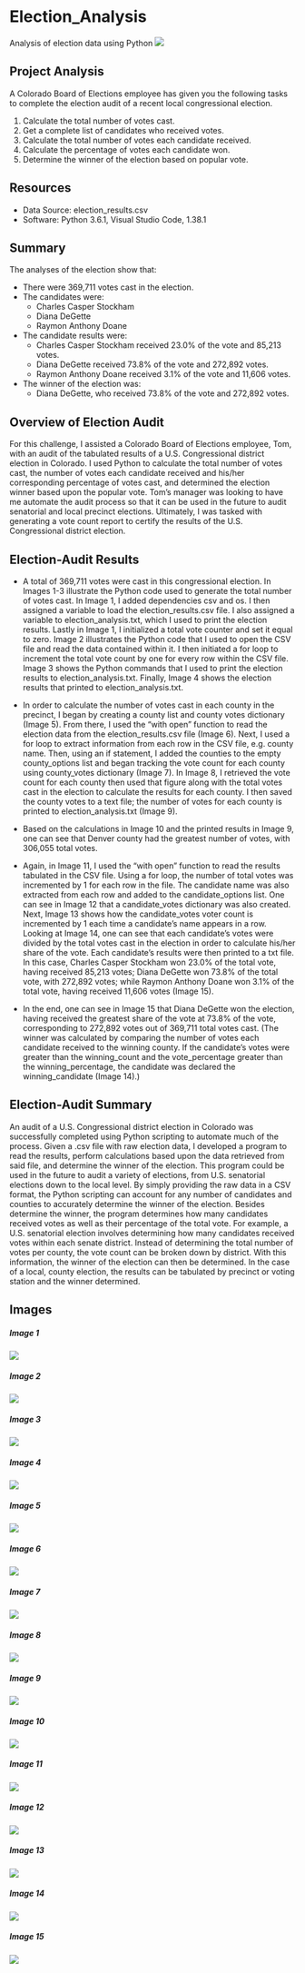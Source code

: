 # Election_Analysis
Analysis of election data using Python
![](Resources/Images/Image16PythonLogo.png)

## Project Analysis
A Colorado Board of Elections employee has given you the following tasks to complete the election audit of a recent local congressional election.

1. Calculate the total number of votes cast.
2. Get a complete list of candidates who received votes.
3. Calculate the total number of votes each candidate received.
4. Calculate the percentage of votes each candidate won.
5. Determine the winner of the election based on popular vote.

## Resources
- Data Source: election_results.csv
- Software: Python 3.6.1, Visual Studio Code, 1.38.1

## Summary
The analyses of the election show that:
- There were 369,711 votes cast in the election.
- The candidates were:
    - Charles Casper Stockham
    - Diana DeGette
    - Raymon Anthony Doane
- The candidate results were:
    - Charles Casper Stockham received 23.0% of the vote and 85,213 votes.
    - Diana DeGette received 73.8% of the vote and 272,892 votes.
    - Raymon Anthony Doane received 3.1% of the vote and 11,606 votes.
- The winner of the election was:
    - Diana DeGette, who received 73.8% of the vote and 272,892 votes.

## Overview of Election Audit

For this challenge, I assisted a Colorado Board of Elections employee, Tom, with an audit of the tabulated results of a U.S. Congressional district election in Colorado. I used Python to calculate the total number of votes cast, the number of votes each candidate received and his/her corresponding percentage of votes cast, and determined the election winner based upon the popular vote. Tom’s manager was looking to have me automate the audit process so that it can be used in the future to audit senatorial and local precinct elections. Ultimately, I was tasked with generating a vote count report to certify the results of the U.S. Congressional district election.

## Election-Audit Results

* A total of 369,711 votes were cast in this congressional election. In Images 1-3 illustrate the Python code used to generate the total number of votes cast. In Image 1, I added dependencies csv and os. I then assigned a variable to load the election_results.csv file. I also assigned a variable to election_analysis.txt, which I used to print the election results. Lastly in Image 1, I initialized a total vote counter and set it equal to zero. Image 2 illustrates the Python code that I used to open the CSV file and read the data contained within it. I then initiated a for loop to increment the total vote count by one for every row within the CSV file. Image 3 shows the Python commands that I used to print the election results to election_analysis.txt. Finally, Image 4 shows the election results that printed to election_analysis.txt.

* In order to calculate the number of votes cast in each county in the precinct, I began by creating a county list and county votes dictionary (Image 5). From there, I used the “with open” function to read the election data from the election_results.csv file (Image 6). Next, I used a for loop to extract information from each row in the CSV file, e.g. county name. Then, using an if statement, I added the counties to the empty county_options list and began tracking the vote count for each county using county_votes dictionary (Image 7). In Image 8, I retrieved the vote count for each county then used that figure along with the total votes cast in the election to calculate the results for each county. I then saved the county votes to a text file; the number of votes for each county is printed to election_analysis.txt (Image 9). 

* Based on the calculations in Image 10 and the printed results in Image 9, one can see that Denver county had the greatest number of votes, with 306,055 total votes.

* Again, in Image 11, I used the “with open” function to read the results tabulated in the CSV file. Using a for loop, the number of total votes was incremented by 1 for each row in the file. The candidate name was also extracted from each row and added to the candidate_options list. One can see in Image 12 that a candidate_votes dictionary was also created. Next, Image 13 shows how the candidate_votes voter count is incremented by 1 each time a candidate’s name appears in a row. Looking at Image 14, one can see that each candidate’s votes were divided by the total votes cast in the election in order to calculate his/her share of the vote. Each candidate’s results were then printed to a txt file. In this case, Charles Casper Stockham won 23.0% of the total vote, having received 85,213 votes; Diana DeGette won 73.8% of the total vote, with 272,892 votes; while Raymon Anthony Doane won 3.1% of the total vote, having received 11,606 votes (Image 15).

* In the end, one can see in Image 15 that Diana DeGette won the election, having received the greatest share of the vote at 73.8% of the vote, corresponding to 272,892 votes out of 369,711 total votes cast. (The winner was calculated by comparing the number of votes each candidate received to the winning county. If the candidate’s votes were greater than the winning_count and the vote_percentage greater than the winning_percentage, the candidate was declared the winning_candidate (Image 14).)

## Election-Audit Summary

An audit of a U.S. Congressional district election in Colorado was successfully completed using Python scripting to automate much of the process. Given a .csv file with raw election data, I developed a program to read the results, perform calculations based upon the data retrieved from said file, and determine the winner of the election. This program could be used in the future to audit a variety of elections, from U.S. senatorial elections down to the local level. By simply providing the raw data in a CSV format, the Python scripting can account for any number of candidates and counties to accurately determine the winner of the election. Besides determine the winner, the program determines how many candidates received votes as well as their percentage of the total vote. For example, a U.S. senatorial election involves determining how many candidates received votes within each senate district. Instead of determining the total number of votes per county, the vote count can be broken down by district. With this information, the winner of the election can then be determined. In the case of a local, county election, the results can be tabulated by precinct or voting station and the winner determined.

## Images
##### Image 1
![](Resources/Images/Image1_TotalVotesCast.png)

##### Image 2
![](Resources/Images/Image2_ReadCSVFile.png)

##### Image 3
![](Resources/Images/Image3_PrintElectionResults.png)

##### Image 4
![](Resources/Images/Image4_PrintedElectionResults.png)

##### Image 5
![](Resources/Images/Image5_CountyListAndDictionary.png)

##### Image 6
![](Resources/Images/Image6_ReadCSVFileObtainCounty.png)

##### Image 7
![](Resources/Images/Image7_CountiesList.png)

##### Image 8
![](Resources/Images/Image8_PrintCountyResults.png)

##### Image 9
![](Resources/Images/Image9_PrintedCountyResults.png)

##### Image 10
![](Resources/Images/Image10_LargestCounty.png)

##### Image 11
![](Resources/Images/Image11_CandidateList.png)

##### Image 12
![](Resources/Images/Image12_CandidateVotes.png)

##### Image 13
![](Resources/Images/Image13_TrackCandidateVotes.png)

##### Image 14
![](Resources/Images/Image14_CalcWinningVote.png)

##### Image 15
![](Resources/Images/Image15_WinningVotePrintout.png)
